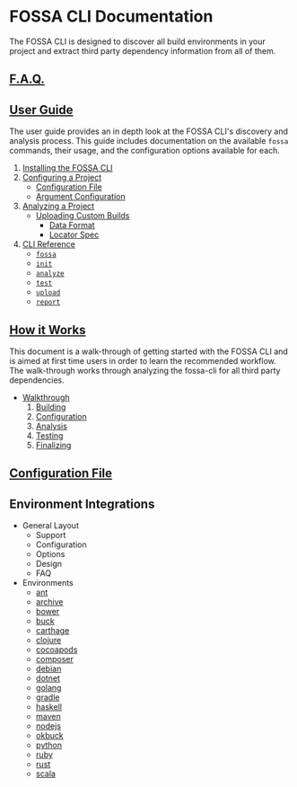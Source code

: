 
# FOSSA CLI Documentation

The FOSSA CLI is designed to discover all build environments in your project and extract third party dependency information from all of them.

## [F.A.Q.](faq.md)

## [User Guide](user-guide.md#user-guide)

The user guide provides an in depth look at the FOSSA CLI's discovery and analysis process. This guide includes documentation on the available `fossa` commands, their usage, and the configuration options available for each.

1. [Installing the FOSSA CLI](user-guide.md/#1-installation)
1. [Configuring a Project](user-guide.md/#2-configuring-a-project)
     - [Configuration File](user-guide.md/#configuration-file)
     - [Argument Configuration](user-guide.md/#argument-configuration)   
1. [Analyzing a Project](user-guide.md/#3-analyzing-a-project)
      -  [Uploading Custom Builds](user-guide.md/#uploading-custom-builds)
         - [Data Format](user-guide.md/#data-format)
         - [Locator Spec](user-guide.md/#locator-spec)
1. [CLI Reference](user-guide.md/#cli-reference)
      - [`fossa`](user-guide.md/#fossa)
      - [`init`](user-guide.md/#fossa-init)
      - [`analyze`](user-guide.md/#fossa-analyze)
      - [`test`](user-guide.md/#fossa-test)
      - [`upload`](user-guide.md/#fossa-upload)
      - [`report`](user-guide.md/#fossa-report)

## [How it Works](how-it-works.md#how-it-works)

This document is a walk-through of getting started with the FOSSA CLI and is aimed at first time users in order to learn the recommended workflow. The walk-through works through analyzing the fossa-cli for all third party dependencies.

- [Walkthrough](how-it-works.md#walkthrough)
    1. [Building](how-it-works.md#step-1-building)
    2. [Configuration](how-it-works.md#step-2-configuration)
    3. [Analysis](how-it-works.md#step-3-analysis)
    4. [Testing](how-it-works.md#step-4-testing)
    5. [Finalizing](how-it-works.md#step-5-finalizing)

## [Configuration File](config-file.md#fossayml)

## Environment Integrations
- General Layout
  - Support
  - Configuration
  - Options
  - Design
  - FAQ
- Environments
  - [ant](integrations/ant.md#ant--ivy)
  - [archive](integrations/archive.md#archive)
  - [bower](integrations/bower.md#bower)
  - [buck](integrations/buck.md#buck)
  - [carthage](integrations/carthage.md#carthage)
  - [clojure](integrations/clojure.md#clojure)
  - [cocoapods](integrations/cocoapods.md#cocoapods)
  - [composer](integrations/composer.md#composer)
  - [debian](integrations/debian.md#debian)
  - [dotnet](integrations/dotnet.md#net)
  - [golang](integrations/golang.md#go)
  - [gradle](integrations/gradle.md#gradle)
  - [haskell](integrations/haskell.md#haskell)
  - [maven](integrations/maven.md#maven)
  - [nodejs](integrations/nodejs.md#nodejs)
  - [okbuck](integrsations/okbuck.md#okbuck)
  - [python](integrations/python.md#python)
  - [ruby](integrations/ruby.md#ruby)
  - [rust](integrations/rust.md#rust)
  - [scala](integrations/sbt.md#sbt)
  
